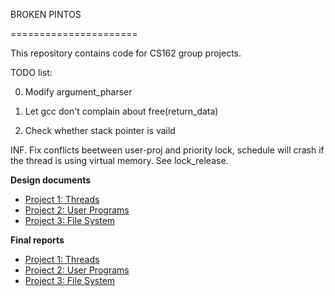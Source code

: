 BROKEN PINTOS

======================

This repository contains code for CS162 group projects.

TODO list:

0. Modify argument_pharser

1. Let gcc don't complain about free(return_data)

2. Check whether stack pointer is vaild

INF. Fix conflicts beetween user-proj and priority lock, schedule will
       crash if the thread is using virtual memory. See lock_release. 






**Design documents**

* [Project 1: Threads](doc/project1.md)
* [Project 2: User Programs](doc/project2.md)
* [Project 3: File System](doc/project3.md)

**Final reports**

* [Project 1: Threads](reports/project1.md)
* [Project 2: User Programs](reports/project2.md)
* [Project 3: File System](reports/project3.md)

